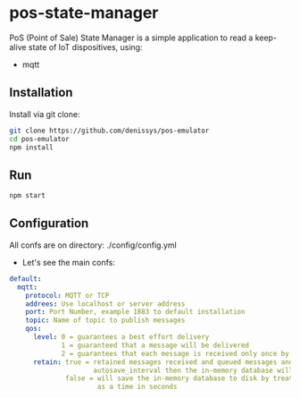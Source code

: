 # pos-state-manager

PoS (Point of Sale) State Manager is a simple application to read a keep-alive state of IoT dispositives, using:
- mqtt

## Installation

Install via git clone:

```bash
git clone https://github.com/denissys/pos-emulator
cd pos-emulator
npm install
```

## Run

```bash
npm start
```

## Configuration

All confs are on directory: ./config/config.yml
- Let's see the main confs:

```yaml
default:
  mqtt:
    protocol: MQTT or TCP
    addrees: Use localhost or server address
    port: Port Number, example 1883 to default installation
    topic: Name of topic to publish messages
    qos:
      level: 0 = guarantees a best effort delivery
             1 = guaranteed that a message will be delivered
             2 = guarantees that each message is received only once by the counterpart
      retain: true = retained messages received and queued messages and if the total exceeds 
                     autosave_interval then the in-memory database will be saved to disk
              false = will save the in-memory database to disk by treating autosave_interval 
                      as a time in seconds
```
